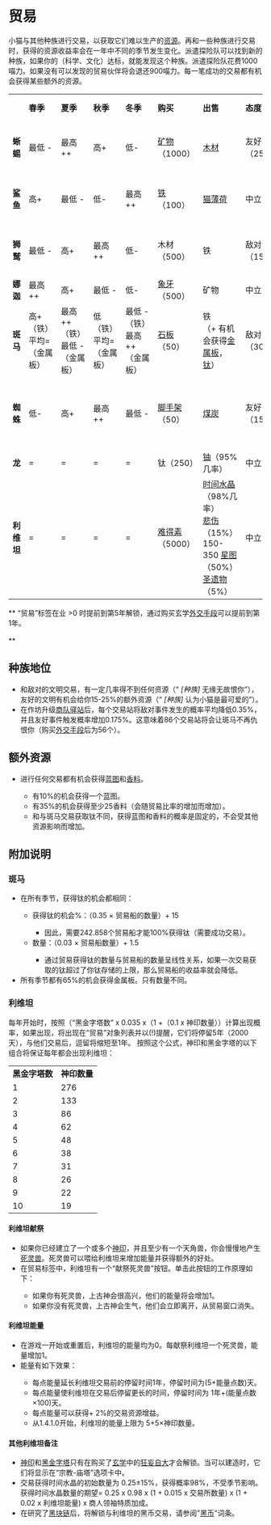 # 贸易

  小猫与其他种族进行交易，以获取它们难以生产的<a href="?file=003-资源大全/005-资源介绍">资源</a>。再和一些种族进行交易时，获得的资源收益率会在一年中不同的季节发生变化。派遣探险队可以找到新的种族，如果你的（科学、文化）达标，就能发现这个种族。派遣探险队花费1000喵力。如果没有可以发现的贸易伙伴将会退还900喵力。每一笔成功的交易都有机会获得某些额外的资源。

  <table class="tb-maoyi">
   <tbody>
<tr>
<td></td>
<td><strong>春季</strong></td>
<td><strong>夏季</strong></td>
<td><strong>秋季</strong></td>
<td><strong>冬季</strong></td>
<td><strong>购买</strong></td>
<td><strong>出售</strong></td>
<td><strong>态度</strong></td>
<td><strong>先决条件</strong></td>
</tr>
<tr>
<td><strong>蜥蜴</strong></td>
<td>最低 - </td>
<td>最高++</td>
<td>高+</td>
<td>低-</td>
<td><a href="?file=003-资源大全/03-矿物">矿物</a>（1000）</td>
<td><a href="?file=003-资源大全/02-木材">木材</a></td>
<td>友好（25%）</td>
<td>发展到20年以上</td>
</tr>
<tr>
<td><strong>鲨鱼</strong></td>
<td>高+</td>
<td>最低 - </td>
<td>低-</td>
<td>最高++</td>
<td><a href="?file=003-资源大全/05-铁">铁</a>（100）</td>
<td><a href="?file=003-资源大全/01-猫薄荷">猫薄荷</a></td>
<td>中立</td>
<td>发展到20年以上</td>
</tr>
<tr>
<td><strong>狮鹫</strong></td>
<td>最低 - </td>
<td>高+</td>
<td>最高++</td>
<td>低-</td>
<td>木材（500）</td>
<td>铁</td>
<td>敌对（15%）</td>
<td>发展到20年以上</td>
</tr>
<tr>
<td><strong>娜迦</strong></td>
<td>最高++</td>
<td>高+</td>
<td>最低 - </td>
<td>低-</td>
<td><a href="?file=003-资源大全/43-象牙">象牙</a>（500）</td>
<td>矿物</td>
<td>中立</td>
<td>1500 <a href="?file=003-资源大全/15-文化">文化</a></td>
</tr>
<tr>
<td><strong>斑马</strong></td>
<td>高+（铁）<br style="clear:both" />平均=（金属板）</td>
<td>最高++（铁）<br style="clear:both" />最低 - （金属板）</td>
<td>低（铁）<br style="clear:both" />平均=（金属板）</td>
<td>最低 - （铁）<br style="clear:both" />最高++（金属板）</td>
<td><a href="?file=003-资源大全/28-石板">石板</a>（50）</td>
<td>铁<br style="clear:both" />（+ 有机会获得<a href="?file=003-资源大全/30-金属板">金属板</a>，<a href="?file=003-资源大全/09-钛">钛</a>）</td>
<td>敌对（30%）</td>
<td><a href="?file=003-资源大全/26-贸易船">船</a></td>
</tr>
<tr>
<td><strong>蜘蛛</strong></td>
<td>低-</td>
<td>高+</td>
<td>最高++</td>
<td>最低 - </td>
<td><a href="?file=003-资源大全/25-脚手架">脚手架</a>（50）</td>
<td><a href="?file=003-资源大全/04-煤">煤炭</a></td>
<td>友好（15%）</td>
<td>100<a href="?file=003-资源大全/26-贸易船">船，<br style="clear:both" /><a href="?file=001-猫咪百科/03-科学">科学</a>上限达到125K</td>
</tr>
<tr>
<td><strong>龙</strong></td>
<td>=</td>
<td>=</td>
<td>=</td>
<td>=</td>
<td>钛（250）</td>
<td><a href="?file=003-资源大全/10-铀">铀</a>（95%几率）</td>
<td>中立</td>
<td><a href="?file=001-猫咪百科/03-科学/01-科学#核裂变">核裂变</a></td>
</tr>
<tr>
<td><strong>利维坦</strong></td>
<td>=</td>
<td>=</td>
<td>=</td>
<td>=</td>
<td><a href="?file=003-资源大全/11-难得素">难得素</a>（5000）</td>
<td><a href="?file=003-资源大全/20-时间水晶">时间水晶</a>（98%几率）<br style="clear:both" /> <a href="?file=003-资源大全/21-悲伤">悲伤</a>（15%）<br style="clear:both" />150-350 <a href="?file=003-资源大全/19-星图">星图</a>（50%）<br style="clear:both" /><a href="#relic">圣遗物</a>（5%）</td>
<td>中立</td>
<td><a href="?file=001-猫咪百科/06-宗教/001-庙塔#黑金字塔">黑金字塔</a></td>
</tr>
   </tbody>
</table>

** “贸易”标签在业 >0 时提前到第5年解锁，通过购买玄学<a href="?file=001-猫咪百科/03-科学/02-玄学#外交手段">外交手段</a>可以提前到第1年。<br style="clear:both" /> <br style="clear:both" /> **

## 种族地位

  <ul>
   <li>和敌对的文明交易，有一定几率得不到任何资源（“ <em>[种族]</em> 无缘无故恨你”），友好的文明有机会给你15-25%的额外资源（“ <em>[种族]</em> 认为小猫是最可爱的”）。</li>
   <li>在作坊升级<a href="?file=001-猫咪百科/04-工坊/01-升级#商队驿站">商队驿站</a>后，每个交易站将敌对事件发生的概率平均降低0.35%，并且友好事件触发概率增加0.175%。这意味着86个交易站将会让斑马不再仇恨你（购买<a href="?file=001-猫咪百科/03-科学/02-玄学#外交手段">外交手段</a>后为56个）。</li>
  </ul>

## 额外资源
  <ul>
   <li>进行任何交易都有机会获得<a href="?file=003-资源大全/37-蓝图">蓝图</a>和<a href="?file=003-资源大全/44-香料">香料</a>。</li>
   <ul>
<li> 有10%的机会获得一个蓝图。</li>
<li> 有35%的机会获得至少25香料（会随贸易比率的增加而增加）。</li>
<li> 和与斑马交易获取钛不同，获得蓝图和香料的概率是固定的，不会受其他资源影响而增加。</li>
   </ul>
  </ul>

## 附加说明

### 斑马
   <ul>
<li> 在所有季节，获得钛的机会都相同：</li>
<ul>
<li> 获得钛的机会%：（0.35 × 贸易船的数量）+ 15 </li>
<ul>
 <li> 因此，需要242.858个贸易船才能100%获得钛（需要成功交易）。</li>
</ul>
<li> 数量：（0.03 × 贸易船数量）+ 1.5</li>
<ul>
 <li> 通过贸易获得钛的数量与贸易船的数量呈线性关系，如果一次交易获取的钛超过了你钛存储的上限，那么贸易船的收益率就会降低。</li>
</ul>
</ul>
<li> 所有季节都有65%的机会获得金属板。只有数量不同。</li>
   </ul>

### 利维坦

   每年开始时，按照（“黑金字塔数” x 0.035 x（1 +（0.1 x 神印数量））计算出现概率，如果出现，将出现在“贸易”对象列表并以(!)提醒，它们将停留5年（2000天），与他们交易后，逗留将缩短至1年。
   按照这个公式，神印和黑金字塔的以下组合将保证每年都会出现利维坦：

   <table class="wikitable">
<tbody>
<tr>
 <td><strong>黑金字塔数</strong></td>
 <td><strong>神印数量</strong></td>
</tr>
<tr>
 <td>1 </td>
 <td colspan="1" rowspan="1">276</td>
</tr>
<tr>
 <td>2 </td>
 <td colspan="1" rowspan="1">133</td>
</tr>
<tr>
 <td>3 </td>
 <td colspan="1" rowspan="1">86</td>
</tr>
<tr>
 <td>4 </td>
 <td colspan="1" rowspan="1">62</td>
</tr>
<tr>
 <td>5 </td>
 <td colspan="1" rowspan="1">48</td>
</tr>
<tr>
 <td>6 </td>
 <td colspan="1" rowspan="1">38</td>
</tr>
<tr>
 <td>7 </td>
 <td colspan="1" rowspan="1">31</td>
</tr>
<tr>
 <td>8 </td>
 <td colspan="1" rowspan="1">26</td>
</tr>
<tr>
 <td>9 </td>
 <td colspan="1" rowspan="1">22</td>
</tr>
<tr>
 <td>10</td>
 <td colspan="1" rowspan="1">19</td>
</tr>
</tbody>
   </table>

 #### 利维坦献祭
 <ul>
<li>如果你已经建立了一个或多个<a href="?file=001-猫咪百科/06-宗教/001-庙塔#神印">神印</a>，并且至少有一个天角兽，你会慢慢地产生<a href="?file=003-资源大全/47-死灵兽">死灵兽</a>。死灵兽可以喂给利维坦来增加能量并获得额外的好处。</li>
<li>在贸易标签中，利维坦有一个“献祭死灵兽”按钮。单击此按钮的工作原理如下：</li>
<ul>
 <li> 如果你有死灵兽，上古神会很高兴，他们的能量将会增加1。</li>
 <li> 如果你没有死灵兽，上古神会生气，他们会立即离开，从贸易窗口消失。</li>
</ul>
</ul>

 #### 利维坦能量
<ul>
<li> 在游戏一开始或重置后，利维坦的能量均为0。每献祭利维坦一个死灵兽，能量增加1。</li>
<li> 能量有如下效果：</li>
<ul>
 <li> 每点能量延长利维坦交易前的停留时间1年，停留时间为(5+能量点数)天。</li>
 <li> 每点能量使利维坦在交易后停留更长的时间，停留时间为 1年+(能量点数×100)天。</li>
 <li> 每点能量可以获得+ 2%的交易资源增益。</li>
<li> 从1.4.1.0开始，利维坦的能量上限为 5+5×神印数量。</li>
</ul>
</ul>

#### 其他利维坦备注
<ul>
<li> <a href=?file=001-猫咪百科/06-宗教/001-庙塔#神印">神印</a>和<a href="?file=001-猫咪百科/06-宗教/001-庙塔#黑金字塔">黑金字塔</a>只有在购买了<a href="?file=001-猫咪百科/03-科学/02-玄学#玄学">玄学</a>中的<a href="?file=001-猫咪百科/03-科学/02-玄学#狂妄自大">狂妄自大</a>才会解锁。当可以建造时，它们将显示在“宗教-庙塔”选项卡中。</li>
<li> 交易获得时间水晶的初始数量为 0.25±15%，获得概率98%，不受季节影响。获得时间水晶数量的期望= 0.25 x 0.98 x (1 + 0.015 x 交易所数量) x (1 + 0.02 x 利维坦能量) x 商人领袖特质加成。</li>
<li> 在研究了<a href="?file=001-猫咪百科/03-科学/01-科学#黑块链">黑块链</a>后，将解锁与利维坦的黑币交易，请参阅"<a href="?file=003-资源大全/54-黑币#黑币">黑币</a>"词条。</li>
</ul>
